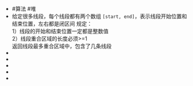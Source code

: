 - #算法 #堆
- 给定很多线段，每个线段都有两个数组 `[start, end]`，表示线段开始位置和结束位置，左右都是闭区间
  规定：  
  1）线段的开始和结束位置一定都是整数值  
  2）线段重合区域的长度必须>=1  
  返回线段最多重合区域中，包含了几条线段
-
-
-
-
-